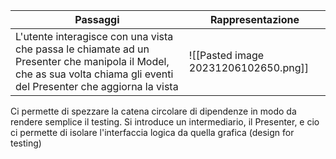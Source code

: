 | Passaggi                                                                                                                                                               | Rappresentazione                     |
| ---------------------------------------------------------------------------------------------------------------------------------------------------------------------- | ------------------------------------ |
| L'utente interagisce con una vista che passa le chiamate ad un Presenter che manipola il Model, che as sua volta chiama gli eventi del Presenter che aggiorna la vista | ![[Pasted image 20231206102650.png]] |

Ci permette di spezzare la catena circolare di dipendenze in modo da rendere semplice il testing.
Si introduce un intermediario, il Presenter, e cio ci permette di isolare l'interfaccia logica da quella grafica (design for testing)